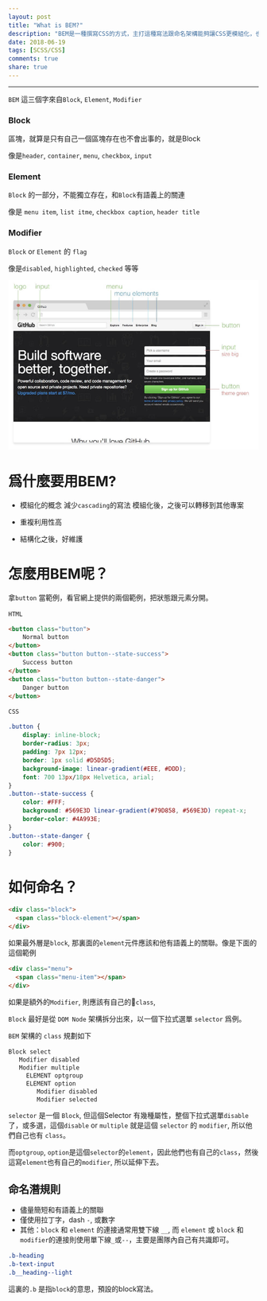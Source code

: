 ```yaml
---
layout: post
title: "What is BEM?"
description: "BEM是一種撰寫CSS的方式，主打這種寫法跟命名架構能夠讓CSS更模組化，也較傳統的寫法好維護。"
date: 2018-06-19
tags: [SCSS/CSS]
comments: true
share: true
---
```


---

`BEM` 這三個字來自`Block`, `Element`, `Modifier`

### Block

區塊，就算是只有自己一個區塊存在也不會出事的，就是Block

像是`header`, `container`, `menu`, `checkbox`, `input`

### Element

`Block` 的一部分，不能獨立存在，和`Block`有語義上的關連

像是
`menu item`, `list itme`, `checkbox caption`, `header title`

### Modifier

`Block` or `Element` 的 `flag`

像是`disabled`, `highlighted`, `checked` 等等

![BEM](/images/bem.png)

# 爲什麼要用BEM?

* 模組化的概念
  減少`cascading`的寫法
  模組化後，之後可以轉移到其他專案

* 重複利用性高
* 結構化之後，好維護


# 怎麼用BEM呢？

拿`button` 當範例，看官網上提供的兩個範例，把狀態跟元素分開。


`HTML`

```html
<button class="button">
	Normal button
</button>
<button class="button button--state-success">
	Success button
</button>
<button class="button button--state-danger">
	Danger button
</button>
```


`CSS`
```css
.button {
	display: inline-block;
	border-radius: 3px;
	padding: 7px 12px;
	border: 1px solid #D5D5D5;
	background-image: linear-gradient(#EEE, #DDD);
	font: 700 13px/18px Helvetica, arial;
}
.button--state-success {
	color: #FFF;
	background: #569E3D linear-gradient(#79D858, #569E3D) repeat-x;
	border-color: #4A993E;
}
.button--state-danger {
	color: #900;
}

```


# 如何命名？

```html
<div class="block">
  <span class="block-element"></span>
</div>
```

如果最外層是`block`, 那裏面的`element`元件應該和他有語義上的關聯。像是下面的這個範例

```html
<div class="menu">
  <span class="menu-item"></span>
</div>
```

如果是額外的`Modifier`, 則應該有自己的`class`,


`Block` 最好是從 `DOM Node` 架構拆分出來，以一個下拉式選單 `selector` 爲例。

`BEM` 架構的 `class` 規劃如下


```
Block select
   Modifier disabled
   Modifier multiple
     ELEMENT optgroup
     ELEMENT option
        Modifier disabled
        Modifier selected
```

`selector` 是一個 `Block`, 但這個Selector 有幾種屬性，整個下拉式選單`disable`了，或多選，這個`disable` or `multiple` 就是這個 `selector` 的 `modifier`, 所以他們自己也有 `class`。

而`optgroup`, `option`是這個`selector`的`element`，因此他們也有自己的`class`，然後這寫`element`也有自己的`modifier`, 所以延伸下去。


## 命名潛規則

* 儘量簡短和有語義上的關聯
* 僅使用拉丁字，dash `-`, 或數字
* 其他：`block` 和 `element` 的連接通常用雙下線 `__`, 而 `element` 或 `block` 和 `modifier`的連接則使用單下線`_`或`--`，主要是團隊內自己有共識即可。


```css
.b-heading
.b-text-input
.b__heading--light
```

這裏的`.b` 是指`block`的意思，預設的block寫法。
